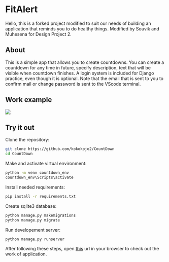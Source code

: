 # FitAlert
Hello, this is a forked project modified to suit our needs of building an application that reminds you to do healthy things. Modified by Souvik and Muhesena for Design Project 2.
## About
This is a simple app that allows you to create countdowns. You can create a countdown for any time in future, specify description, text that will be visible when countdown finishes. A login system is included for Django practice, even though it is optional. Note that the email that is sent to you to confirm mail or change password is sent to the VScode terminal.
## Work example
![](https://i.imgur.com/HFOdCLY.gif)

## Try it out
Clone the repository:
```bash
git clone https://github.com/kokokojo2/CountDown
cd CountDown
```
Make and activate virtual environment:
```bash
python -m venv countdown_env
countdown_env\Scripts\activate
```
Install needed requirements:
```bash
pip install -r requirements.txt
```
Create sqlite3 database:
```bash
python manage.py makemigrations
python manage.py migrate
```
Run developement server:
```bash
python manage.py runserver
```
After following these steps, open [this](http://127.0.0.1:8000/) url in your browser to check out the work of application.

